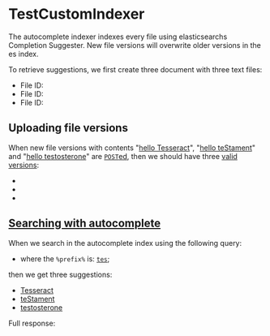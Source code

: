 # TestCustomIndexer

The autocomplete indexer indexes every file using elasticsearchs Completion Suggester. 
New file versions will overwrite older versions in the es index. 

To retrieve suggestions, we first create three document with three text files: 
  
[ ](- "#docId1=createDocument()")
[ ](- "#fileId1=createFile(#docId1)")
[ ](- "#docId2=createDocument()")
[ ](- "#fileId2=createFile(#docId2)")
[ ](- "#docId3=createDocument()")
[ ](- "#fileId3=createFile(#docId3)")

  - File ID: [ ](- "c:echo=#fileId1")
  - File ID: [ ](- "c:echo=#fileId2")
  - File ID: [ ](- "c:echo=#fileId3")  

## Uploading file versions

When new file versions with contents 
"[hello Tesseract](- "#text1")", 
"[hello teStament](- "#text2")" and 
"[hello testosterone](- "#text3")" 
are [```POST```ed](- "#versions=upload(#fileId1, #text1, #fileId2, #text2, #fileId3, #text3)"),
then we should have three [valid versions](- "?=#versions.validVersions"):

  - [ ](- "c:echo=#versions.validUuid1")
  - [ ](- "c:echo=#versions.validUuid2")
  - [ ](- "c:echo=#versions.validUuid3")

## [Searching with autocomplete](- 'searchAutocomplete')

When we search in the autocomplete index using the following query:

[ ](- "ext:embed=getEsQuery()")

  - where the `%prefix%` is: [`tes`](- "#prefix");

[ ](- "#suggestions=searchAutocomplete(#prefix)")

then we get three suggestions: 

  - [Tesseract](- "?=#suggestions.suggestion1") 
  - [teStament](- "?=#suggestions.suggestion2") 
  - [testosterone](- "?=#suggestions.suggestion3") 

Full response:
[ ](- "ext:embed=#suggestions.body")
